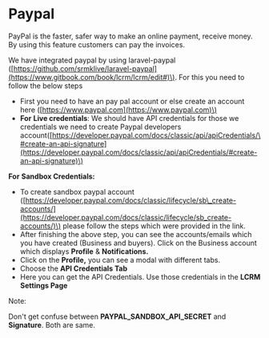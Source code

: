 # Paypal

PayPal is the faster, safer way to make an online payment, receive money. By using this feature customers can pay the invoices.

We have integrated paypal by using laravel-paypal \([https://github.com/srmklive/laravel-paypal](https://www.gitbook.com/book/lcrm/lcrm/edit#)\). For this you need to follow the below steps

* First you need to have an pay pal account or else create an account here \([https://www.paypal.com](https://www.paypal.com)\)
* **For** **Live credentials**: We should have API credentials for those we credentials we need to create Paypal developers account\([https://developer.paypal.com/docs/classic/api/apiCredentials/\#create-an-api-signature](https://developer.paypal.com/docs/classic/api/apiCredentials/#create-an-api-signature)\)

**For** **Sandbox Credentials:** 

* To create sandbox paypal account \([https://developer.paypal.com/docs/classic/lifecycle/sb\_create-accounts/](https://developer.paypal.com/docs/classic/lifecycle/sb_create-accounts/)\) please follow the steps which were provided in the link.
* After finishing the above step, you can see the accounts/emails which you have created \(Business and buyers\). Click on the Business account which displays **Profile** & **Notifications.**
* Click on the **Profile,** you can see a modal with different tabs.
* Choose the **API Credentials Tab**
* Here you can get the API Credentials. Use those credentials in the **LCRM Settings Page**

Note:

Don't get confuse between **PAYPAL\_SANDBOX\_API\_SECRET** and **Signature**. Both are same.

